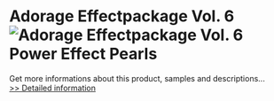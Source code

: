 # Adorage Effectpackage Vol. 6<br />![Adorage Effectpackage Vol. 6](https://mycommerce.akamaized.net/api/pimages/P532171/BIG/532171.JPG)<br />Power Effect Pearls
 Get more informations about this product, samples and descriptions...<br />[>> Detailed information](https://secure.element5.com/esales/product.html?productid=532171&affiliateid=200057808)